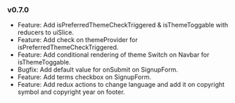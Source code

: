### v0.7.0

-   Feature: Add isPreferredThemeCheckTriggered & isThemeToggable with reducers to uiSlice.
-   Feature: Add check on themeProvider for isPreferredThemeCheckTriggered.
-   Feature: Add conditional rendering of theme Switch on Navbar for isThemeToggable.
-   Bugfix: Add default value for onSubmit on SignupForm.
-   Feature: Add terms checkbox on SignupForm.
-   Feature: Add redux actions to change language and add it on copyright symbol and copyright year on footer.
